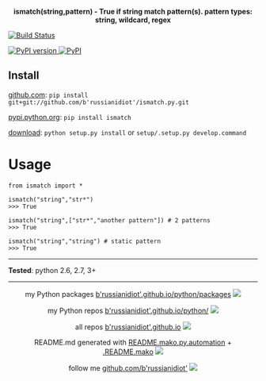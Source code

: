 <p align="center">
	<b>ismatch(string,pattern) - True if string match pattern(s). pattern types: string, wildcard, regex</b>
</p>

<p>
	<a href="https://travis-ci.org/b'russianidiot'/ismatch.py" class="reference external">
		<img src="https://travis-ci.org/b'russianidiot'/ismatch.py.svg?branch=master" alt="Build Status">
	</a>
	<!--
	<a href="https://codecov.io/github/b'russianidiot'/ismatch.py/">
		<img src="https://img.shields.io/codecov/c/github/b'russianidiot'/ismatch.py.svg" alt="Codecov">
	</a>
	-->
</p>
<p>
	<a href="http://badge.fury.io/py/ismatch" class="reference external">
		<img src="https://badge.fury.io/py/ismatch.svg" alt="PyPI version">
	</a>
	<a href="https://pypi.python.org/pypi/ismatch">
		<img src="https://img.shields.io/pypi/pyversions/ismatch.svg" alt="PyPI">
	</a>

</p>

	
Install
-------

[github.com](http://github.com/b'russianidiot'/ismatch.py):
`pip install git+git://github.com/b'russianidiot'/ismatch.py.git`

[pypi.python.org](https://pypi.python.org): `pip install ismatch`

[download](https://github.com/b'russianidiot'/ismatch.py/archive/master.zip): `python setup.py install` or `setup/.setup.py develop.command` 

	

	

Usage 
=====
```
from ismatch import *

ismatch("string","str*")
>>> True

ismatch("string",["str*","another pattern"]) # 2 patterns
>>> True

ismatch("string","string") # static pattern
>>> True
```

---

**Tested**: python 2.6, 2.7, 3+

---

<p align="center">
my Python packages 
<a href="http://b'russianidiot'.github.io/python/packages">b'russianidiot'.github.io/python/packages</a> <img src="http://b'russianidiot'.github.io/images/python/16.png" />
</p>
<p align="center">
my Python repos <a href="http://b'russianidiot'.github.io/python/">b'russianidiot'.github.io/python/</a>
<img src="http://b'russianidiot'.github.io/images/python/16.png" />
</p>

<p align="center">
	all repos <a href="http://b'russianidiot'.github.io/">b'russianidiot'.github.io</a> <img src="http://b'russianidiot'.github.io/images/star/16.png" />
</p>

<p align="center">
	README.md generated with <a href="https://github.com/b'russianidiot'/README.mako.py.automation">README.mako.py.automation</a> + <a href="https://github.com/b'russianidiot'/.README.mako">.README.mako</a> 
<img src="http://b'russianidiot'.github.io/images/book/16.png">
</p>

<p align="center">
	follow me <a href="http://github.com/b'russianidiot'">github.com/b'russianidiot'</a>
<img src="http://b'russianidiot'.github.io/images/github/16.png" />
</p>